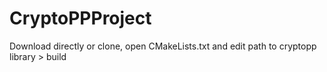 # CryptoPPProject

Download directly or clone, 
open CMakeLists.txt and edit path to cryptopp library > build
